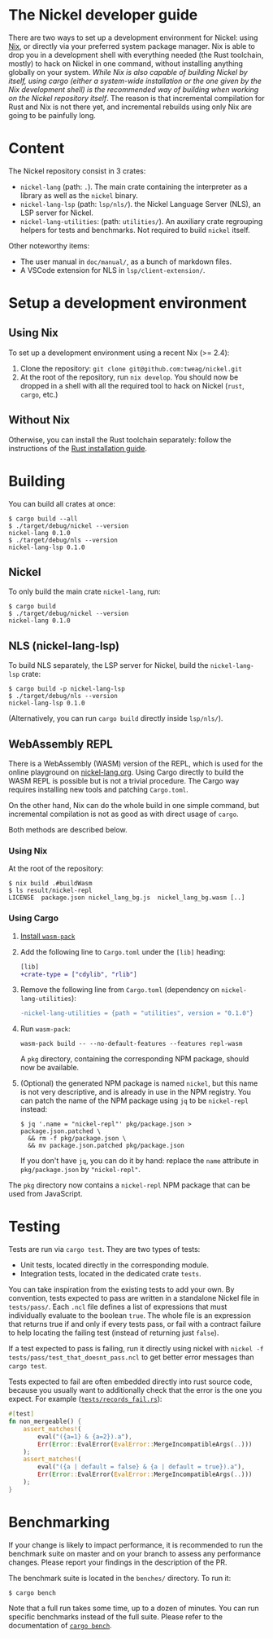 The Nickel developer guide
==========================

There are two ways to set up a development environment for Nickel: using
[Nix][nix], or directly via your preferred system package manager. Nix is able
to drop you in a development shell with everything needed (the Rust toolchain,
mostly) to hack on Nickel in one command, without installing anything globally
on your system. _While Nix is also capable of building Nickel by itself, using
cargo (either a system-wide installation or the one given by the Nix development
shell) is the recommended way of building when working on the Nickel repository
itself_. The reason is that incremental compilation for Rust and Nix is not
there yet, and incremental rebuilds using only Nix are going to be painfully
long.

# Content

The Nickel repository consist in 3 crates:

- `nickel-lang` (path: `.`). The main crate containing the interpreter as a library as well as the `nickel` binary.
- `nickel-lang-lsp` (path: `lsp/nls/`). the Nickel Language Server (NLS), an LSP server for Nickel.
- `nickel-lang-utilities`: (path: `utilities/`). An auxiliary crate regrouping
   helpers for tests and benchmarks. Not required to build `nickel` itself.

Other noteworthy items:

- The user manual in `doc/manual/`, as a bunch of markdown files.
- A VSCode extension for NLS in `lsp/client-extension/`.

# Setup a development environment

## Using Nix

To set up a development environment using a recent Nix (>= 2.4):

1. Clone the repository: `git clone git@github.com:tweag/nickel.git`
2. At the root of the repository, run `nix develop`. You should now be dropped
   in a shell with all the required tool to hack on Nickel (`rust`, `cargo`,
   etc.)

## Without Nix

Otherwise, you can install the Rust toolchain separately: follow the
instructions of the [Rust installation guide][install-rust].

# Building

You can build all crates at once:

```shell
$ cargo build --all
$ ./target/debug/nickel --version
nickel-lang 0.1.0
$ ./target/debug/nls --version
nickel-lang-lsp 0.1.0
```

## Nickel

To only build the main crate `nickel-lang`, run:

```shell
$ cargo build
$ ./target/debug/nickel --version
nickel-lang 0.1.0
```

## NLS (nickel-lang-lsp)

To build NLS separately, the LSP server for Nickel, build the `nickel-lang-lsp` crate:

```shell
$ cargo build -p nickel-lang-lsp
$ ./target/debug/nls --version
nickel-lang-lsp 0.1.0
```

(Alternatively, you can run `cargo build` directly inside `lsp/nls/`).

## WebAssembly REPL

There is a WebAssembly (WASM) version of the REPL, which is used for the online
playground on [nickel-lang.org][nickel-lang.org]. Using Cargo directly to build
the WASM REPL is possible but is not a trivial procedure. The Cargo way requires
installing new tools and patching `Cargo.toml`.

On the other hand, Nix can do the whole build in one simple command, but
incremental compilation is not as good as with direct usage of `cargo`.

Both methods are described below.

### Using Nix

At the root of the repository:

```shell
$ nix build .#buildWasm
$ ls result/nickel-repl
LICENSE  package.json nickel_lang_bg.js  nickel_lang_bg.wasm [..]
```

### Using Cargo

1. [Install `wasm-pack`][install-wasm-pack]
2. Add the following line to `Cargo.toml` under the `[lib]` heading:

   ```diff
   [lib]
   +crate-type = ["cdylib", "rlib"]
   ```

3. Remove the following line from `Cargo.toml` (dependency on
   `nickel-lang-utilities`):

   ```diff
   -nickel-lang-utilities = {path = "utilities", version = "0.1.0"}
   ```

4. Run `wasm-pack`:

   ```shell
   wasm-pack build -- --no-default-features --features repl-wasm
   ```

   A `pkg` directory, containing the corresponding NPM package, should now be
   available.
5. (Optional) the generated NPM package is named `nickel`, but this name is not
   very descriptive, and is already in use in the NPM registry. You can patch
   the name of the NPM package using `jq` to be `nickel-repl` instead:

   ```shell
   $ jq '.name = "nickel-repl"' pkg/package.json > package.json.patched \
     && rm -f pkg/package.json \
     && mv package.json.patched pkg/package.json
   ```

   If you don't have `jq`, you can do it by hand: replace the `name` attribute
   in `pkg/package.json` by `"nickel-repl"`.

The `pkg` directory now contains a `nickel-repl` NPM package that can be used
from JavaScript.

# Testing

Tests are run via `cargo test`. They are two types of tests:

- Unit tests, located directly in the corresponding module.
- Integration tests, located in the dedicated crate `tests`.

You can take inspiration from the existing tests to add your own. By convention,
tests expected to pass are written in a standalone Nickel file in `tests/pass/`.
Each `.ncl` file defines a list of expressions that must individually evaluate
to the boolean `true`. The whole file is an expression that returns true if and
only if every tests pass, or fail with a contract failure to help locating the
failing test (instead of returning just `false`).

If a test expected to pass is failing, run it directly using nickel with `nickel
-f tests/pass/test_that_doesnt_pass.ncl` to get better error messages than
`cargo test`.

Tests expected to fail are often embedded directly into rust source code,
because you usually want to additionally check that the error is the one you
expect. For example ([`tests/records_fail.rs`](./tests/records_fail.rs)):

```rust
#[test]
fn non_mergeable() {
    assert_matches!(
        eval("({a=1} & {a=2}).a"),
        Err(Error::EvalError(EvalError::MergeIncompatibleArgs(..)))
    );
    assert_matches!(
        eval("({a | default = false} & {a | default = true}).a"),
        Err(Error::EvalError(EvalError::MergeIncompatibleArgs(..)))
    );
}
```

# Benchmarking

If your change is likely to impact performance, it is recommended to run the
benchmark suite on master and on your branch to assess any performance changes.
Please report your findings in the description of the PR.

The benchmark suite is located in the `benches/` directory. To run it:

```shell
$ cargo bench
```

Note that a full run takes some time, up to a dozen of minutes. You can run
specific benchmarks instead of the full suite. Please refer to the documentation
of [`cargo bench`][doc-cargo-bench].

[nix]: https://nixos.org/
[install-rust]: https://www.rust-lang.org/tools/install
[install-wasm-pack]: https://rustwasm.github.io/wasm-pack/installer/
[doc-cargo-bench]: https://doc.rust-lang.org/cargo/commands/cargo-bench.html
[nickel-lang.org]: https://nickel-lang.org
